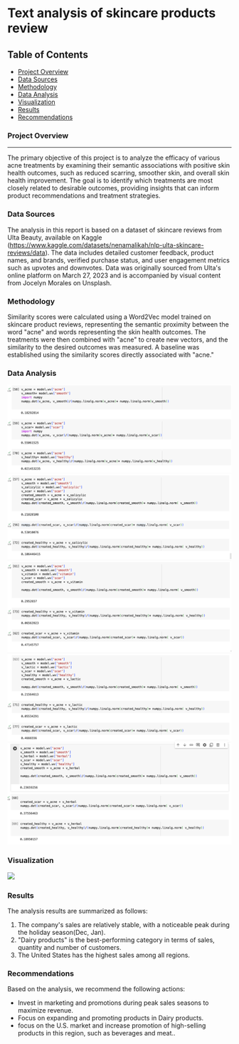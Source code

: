 # Text analysis of skincare products review

## Table of Contents

- [Project Overview](#project-overview)
- [Data Sources](#data-sources)
- [Methodology](#methodology)
- [Data Analysis](#data-analysis)
- [Visualization](#visualization)
- [Results](#results)
- [Recommendations](#recommendations)

### Project Overview
---

The primary objective of this project is to analyze the efficacy of various acne treatments by examining their semantic associations with positive skin health outcomes, such as reduced scarring, smoother skin, and overall skin health improvement. The goal is to identify which treatments are most closely related to desirable outcomes, providing insights that can inform product recommendations and treatment strategies.



### Data Sources

The analysis in this report is based on a dataset of skincare reviews from Ulta Beauty, available on Kaggle (https://www.kaggle.com/datasets/nenamalikah/nlp-ulta-skincare-reviews/data). The data includes detailed customer feedback, product names, and brands, verified purchase status, and user engagement metrics such as upvotes and downvotes. Data was originally sourced from Ulta's online platform on March 27, 2023 and is accompanied by visual content from Jocelyn Morales on Unsplash.

### Methodology

Similarity scores were calculated using a Word2Vec model trained on skincare product reviews, representing the semantic proximity between the word "acne" and words representing the skin health outcomes. The treatments were then combined with "acne" to create new vectors, and the similarity to the desired outcomes was measured. A baseline was established using the similarity scores directly associated with "acne."

### Data Analysis

![Data Analysis](/images/Picture1.png)
<img src="/images/Picture2.png">
<img src="/images/Picture3.png">
<img src="/images/Picture4.png">
<img src="/images/Picture5.png">



### Visualization


<img src="https://github.com/Lexi821/final_project_2M_cis467/blob/main/final_project_2M_cis467/Dashboard%202.png">

### Results

The analysis results are summarized as follows:
1. The company's sales are relatively stable, with a noticeable peak during the holiday season(Dec, Jan).
2. "Dairy products" is the best-performing category in terms of sales, quantity and number of customers.
3. The United States has the highest sales among all regions.

### Recommendations

Based on the analysis, we recommend the following actions:
- Invest in marketing and promotions during peak sales seasons to maximize revenue.
- Focus on expanding and promoting products in Dairy products.
- focus on the U.S. market and increase promotion of high-selling products in this region, such as beverages and meat..




